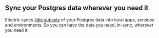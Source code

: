 ## Sync your Postgres data <span class="no-wrap">wherever you need it</span>

Electric syncs [little subsets](/guides/shapes) of your Postgres data into local apps<span class="no-wrap-sm"><span class="hidden-xs">, services</span> and environments</span>. <span class="hidden-sm"><span class="no-wrap-lg">So you can have the data you need</span>, <span class="no-wrap">in-sync</span>, <span class="no-wrap">wherever you need it</span>.</span>
